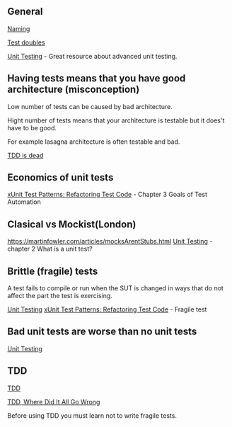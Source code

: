 ## General

[Naming](https://enterprisecraftsmanship.com/posts/you-naming-tests-wrong/)

[Test doubles](https://martinfowler.com/bliki/TestDouble.html)

[Unit Testing](https://www.manning.com/books/unit-testing?a_aid=unit-testing&a_bid=f3557833) - 
Great resource about advanced unit testing.


## Having tests means that you have good architecture (misconception)
Low number of tests can be caused by bad architecture.

Hight number of tests means that your architecture is testable but it does't have to be good. 

For example lasagna architecture is often testable and bad.

[TDD is dead](https://martinfowler.com/articles/is-tdd-dead/)


## Economics of unit tests
[xUnit Test Patterns: Refactoring Test Code](https://www.amazon.com/xUnit-Test-Patterns-Refactoring-Code/dp/0131495054) - Chapter 3 Goals of Test Automation

## Clasical vs Mockist(London)
https://martinfowler.com/articles/mocksArentStubs.html
[Unit Testing](https://www.manning.com/books/unit-testing?a_aid=unit-testing&a_bid=f3557833) - chapter 2 What is a unit test?

## Brittle (fragile) tests
A test fails to compile or run when the SUT is changed in ways that do not affect the part the test is exercising. 

[Unit Testing](https://www.manning.com/books/unit-testing?a_aid=unit-testing&a_bid=f3557833)
[xUnit Test Patterns: Refactoring Test Code](https://www.amazon.com/xUnit-Test-Patterns-Refactoring-Code/dp/0131495054) - Fragile test

## Bad unit tests are worse than no unit tests
[Unit Testing](https://www.manning.com/books/unit-testing?a_aid=unit-testing&a_bid=f3557833)

## TDD
[TDD](https://martinfowler.com/bliki/TestDrivenDevelopment.html)

[TDD, Where Did It All Go Wrong](https://www.youtube.com/watch?v=EZ05e7EMOLM)

Before using TDD you must learn not to write fragile tests.


